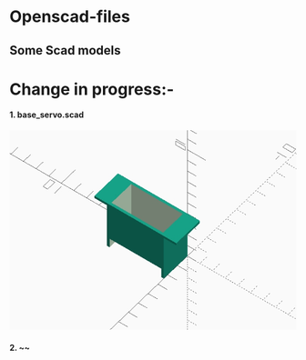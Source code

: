 # Openscad-files

## Some Scad models

# Change in progress:-

#### 1. base_servo.scad

![Base servo preview](https://github.com/electrob/openscad-files/blob/master/base_servo.jpeg?raw=true)

#### 2. ~~
